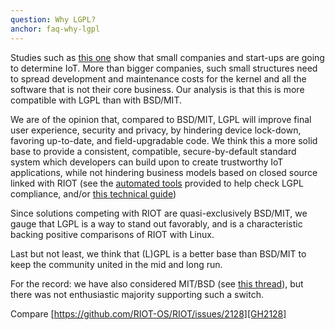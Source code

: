 ```yaml
---
question: Why LGPL?
anchor: faq-why-lgpl
---
```


Studies such as [this one](https://www.gartner.com/en/newsroom/press-releases/2014-10-09-gartner-says-by-2017-50-percent-of-internet-of-things-solutions-will-originate-in-startups-that-are-less-than-three-years-old) show that small companies and start-ups are going to determine IoT. More than bigger companies, such small structures need to spread development and maintenance costs for the kernel and all the software that is not their core business. Our analysis is that this is more compatible with LGPL than with BSD/MIT.

We are of the opinion that, compared to BSD/MIT, LGPL will improve final user experience, security and privacy, by hindering device lock-down, favoring up-to-date, and field-upgradable code. We think this a more solid base to provide a consistent, compatible, secure-by-default standard system which developers can build upon to create trustworthy IoT applications, while not hindering business models based on closed source linked with RIOT (see the [automated tools](https://github.com/RIOT-OS/RIOT/tree/master/examples/advanced/bindist) provided to help check LGPL compliance, and/or [this technical guide](https://github.com/RIOT-OS/RIOT/wiki/LGPL-compliancy-guide))

Since solutions competing with RIOT are quasi-exclusively BSD/MIT, we gauge that LGPL is a way to stand out favorably, and is a characteristic backing positive comparisons of RIOT with Linux.

Last but not least, we think that (L)GPL is a better base than BSD/MIT to keep the community united in the mid and long run.

For the record: we have also considered MIT/BSD (see [this thread](https://lists.riot-os.org/pipermail/devel/2014-December/001468.html)), but there was not enthusiastic majority supporting such a switch.

Compare [https://github.com/RIOT-OS/RIOT/issues/2128][GH2128]

[GH2128]: https://github.com/RIOT-OS/RIOT/issues/2128
